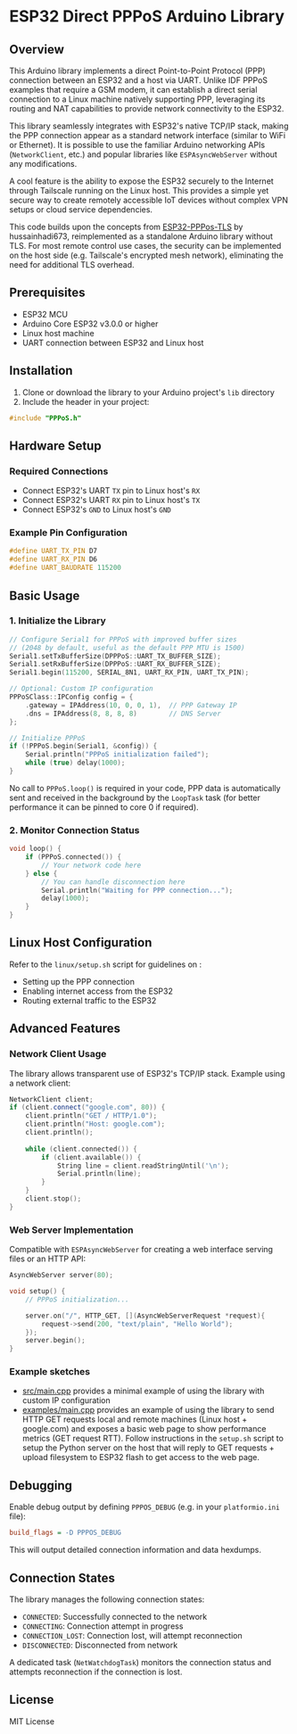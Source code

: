 # ESP32 Direct PPPoS Arduino Library

## Overview

This Arduino library implements a direct Point-to-Point Protocol (PPP) connection between an ESP32 and a host via UART. Unlike IDF PPPoS examples that require a GSM modem, it can establish a direct serial connection to a Linux machine natively supporting PPP, leveraging its routing and NAT capabilities to provide network connectivity to the ESP32.

This library seamlessly integrates with ESP32's native TCP/IP stack, making the PPP connection appear as a standard network interface (similar to WiFi or Ethernet). It is possible to use the familiar Arduino networking APIs (`NetworkClient`, etc.) and popular libraries like `ESPAsyncWebServer` without any modifications.

A cool feature is the ability to expose the ESP32 securely to the Internet through Tailscale running on the Linux host. This provides a simple yet secure way to create remotely accessible IoT devices without complex VPN setups or cloud service dependencies.

This code builds upon the concepts from [ESP32-PPPos-TLS](https://github.com/hussainhadi673/ESP32-PPPos-TLS) by hussainhadi673, reimplemented as a standalone Arduino library without TLS. For most remote control use cases, the security can be implemented on the host side (e.g. Tailscale's encrypted mesh network), eliminating the need for additional TLS overhead.

## Prerequisites

- ESP32 MCU
- Arduino Core ESP32 v3.0.0 or higher
- Linux host machine
- UART connection between ESP32 and Linux host

## Installation

1. Clone or download the library to your Arduino project's `lib` directory
2. Include the header in your project:
```cpp
#include "PPPoS.h"
```

## Hardware Setup

### Required Connections

- Connect ESP32's UART `TX` pin to Linux host's `RX`
- Connect ESP32's UART `RX` pin to Linux host's `TX`
- Connect ESP32's `GND` to Linux host's `GND`

### Example Pin Configuration

```cpp
#define UART_TX_PIN D7
#define UART_RX_PIN D6
#define UART_BAUDRATE 115200
```

## Basic Usage

### 1. Initialize the Library

```cpp
// Configure Serial1 for PPPoS with improved buffer sizes 
// (2048 by default, useful as the default PPP MTU is 1500)
Serial1.setTxBufferSize(DPPPoS::UART_TX_BUFFER_SIZE);
Serial1.setRxBufferSize(DPPPoS::UART_RX_BUFFER_SIZE);
Serial1.begin(115200, SERIAL_8N1, UART_RX_PIN, UART_TX_PIN);

// Optional: Custom IP configuration
PPPoSClass::IPConfig config = {
    .gateway = IPAddress(10, 0, 0, 1),  // PPP Gateway IP
    .dns = IPAddress(8, 8, 8, 8)        // DNS Server
};

// Initialize PPPoS
if (!PPPoS.begin(Serial1, &config)) {
    Serial.println("PPPoS initialization failed");
    while (true) delay(1000);
}
```

No call to `PPPoS.loop()` is required in your code, PPP data is automatically sent and received in the background by the `LoopTask` task (for better performance it can be pinned to core 0 if required).

### 2. Monitor Connection Status

```cpp
void loop() {
    if (PPPoS.connected()) {
        // Your network code here
    } else {
        // You can handle disconnection here
        Serial.println("Waiting for PPP connection...");
        delay(1000);
    }
}
```

## Linux Host Configuration

Refer to the `linux/setup.sh` script for guidelines on :
- Setting up the PPP connection
- Enabling internet access from the ESP32
- Routing external traffic to the ESP32

## Advanced Features

### Network Client Usage

The library allows transparent use of ESP32's TCP/IP stack. Example using a network client:

```cpp
NetworkClient client;
if (client.connect("google.com", 80)) {
    client.println("GET / HTTP/1.0");
    client.println("Host: google.com");
    client.println();
    
    while (client.connected()) {
        if (client.available()) {
            String line = client.readStringUntil('\n');
            Serial.println(line);
        }
    }
    client.stop();
}
```

### Web Server Implementation

Compatible with `ESPAsyncWebServer` for creating a web interface serving files or an HTTP API:

```cpp
AsyncWebServer server(80);

void setup() {
    // PPPoS initialization...

    server.on("/", HTTP_GET, [](AsyncWebServerRequest *request){
        request->send(200, "text/plain", "Hello World");
    });
    server.begin();
}
```

### Example sketches

- [src/main.cpp](src/main.cpp) provides a minimal example of using the library with custom IP configuration
- [examples/main.cpp](examples/main.cpp) provides an example of using the library to send HTTP GET requests local and remote machines (Linux host + google.com) and exposes a basic web page to show performance metrics (GET request RTT). Follow instructions in the `setup.sh` script to setup the Python server on the host that will reply to GET requests + upload filesystem to ESP32 flash to get access to the web page.

## Debugging

Enable debug output by defining `PPPOS_DEBUG` (e.g. in your `platformio.ini` file):

```ini
build_flags = -D PPPOS_DEBUG
```

This will output detailed connection information and data hexdumps.

## Connection States

The library manages the following connection states:

- `CONNECTED`: Successfully connected to the network
- `CONNECTING`: Connection attempt in progress
- `CONNECTION_LOST`: Connection lost, will attempt reconnection
- `DISCONNECTED`: Disconnected from network

A dedicated task (`NetWatchdogTask`) monitors the connection status and attempts reconnection if the connection is lost.

## License

MIT License